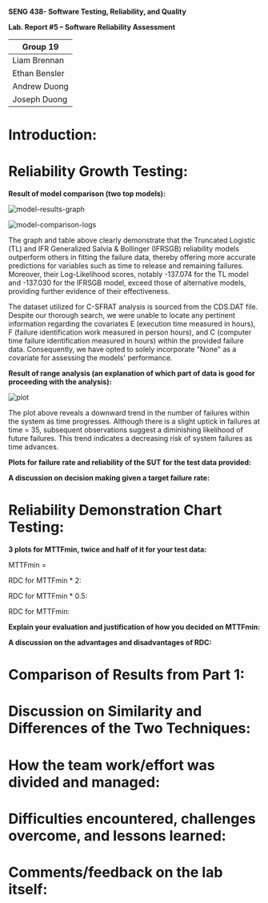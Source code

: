 **SENG 438- Software Testing, Reliability, and Quality**

**Lab. Report \#5 – Software Reliability Assessment**

| Group 19 |
|-----------------|
|       Liam Brennan          | 
|        Ethan Bensler         | 
|           Andrew Duong      |   
|          Joseph Duong     |  

# Introduction:

# Reliability Growth Testing:

**Result of model comparison (two top models):**

![model-results-graph](https://github.com/seng438-winter-2024/seng438-a5-Ruvaakaan/assets/95046408/8ac5b245-95a8-4f0d-9b68-7a8560aab430)

![model-comparison-logs](https://github.com/seng438-winter-2024/seng438-a5-Ruvaakaan/assets/95046408/1aa5b230-adea-4166-ab8e-b538929c9e63)

The graph and table above clearly demonstrate that the Truncated Logistic (TL) and IFR Generalized Salvia & Bollinger (IFRSGB) reliability models outperform others in fitting the failure data, thereby offering more accurate predictions for variables such as time to release and remaining failures. Moreover, their Log-Likelihood scores, notably -137.074 for the TL model and -137.030 for the IFRSGB model, exceed those of alternative models, providing further evidence of their effectiveness.

The dataset utilized for C-SFRAT analysis is sourced from the CDS.DAT file. Despite our thorough search, we were unable to locate any pertinent information regarding the covariates E (execution time measured in hours), F (failure identification work measured in person hours), and C (computer time failure identification measured in hours) within the provided failure data. Consequently, we have opted to solely incorporate "None" as a covariate for assessing the models' performance.


**Result of range analysis (an explanation of which part of data is good for proceeding with the analysis):**

![plot](https://github.com/seng438-winter-2024/seng438-a5-Ruvaakaan/assets/95046408/f5aeffa5-dc6d-4a5b-b5b0-346e165cf969)

The plot above reveals a downward trend in the number of failures within the system as time progresses. Although there is a slight uptick in failures at time = 35, subsequent observations suggest a diminishing likelihood of future failures. This trend indicates a decreasing risk of system failures as time advances.

**Plots for failure rate and reliability of the SUT for the test data provided:**

**A discussion on decision making given a target failure rate:**

# Reliability Demonstration Chart Testing:

**3 plots for MTTFmin, twice and half of it for your test data:**

MTTFmin = 

RDC for MTTFmin * 2: 

RDC for MTTFmin * 0.5: 

RDC for MTTFmin: 

**Explain your evaluation and justification of how you decided on MTTFmin:**

**A discussion on the advantages and disadvantages of RDC:**

# Comparison of Results from Part 1:

# Discussion on Similarity and Differences of the Two Techniques:

# How the team work/effort was divided and managed:

# Difficulties encountered, challenges overcome, and lessons learned:

# Comments/feedback on the lab itself:
